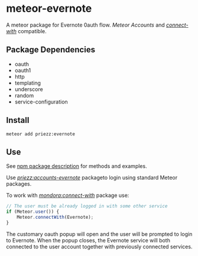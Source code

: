 meteor-evernote
============================

A meteor package for Evernote 0auth flow. *Meteor Accounts* and [*connect-with*](https://atmospherejs.com/mondora/connect-with) compatible.

Package Dependencies
----------------------

* oauth
* oauth1
* http
* templating
* underscore
* random
* service-configuration


Install
-----------
```
meteor add priezz:evernote
```

Use
-----

See [npm package description](https://github.com/evernote/evernote-sdk-js) for methods and examples.

Use [*priezz:accounts-evernote*](https://www.npmjs.com/package/evernote) packageto login using standard Meteor packages.

To work with [*mondora:connect-with*](https://atmospherejs.com/mondora/connect-with) package use:
```js
// The user must be already logged in with some other service
if (Meteor.user()) {
	Meteor.connectWith(Evernote);
}
```
The customary oauth popup will open and the user will be prompted to login to Evernote. When the popup closes, the Evernote service will both connected to the user account together with previously connected services.
